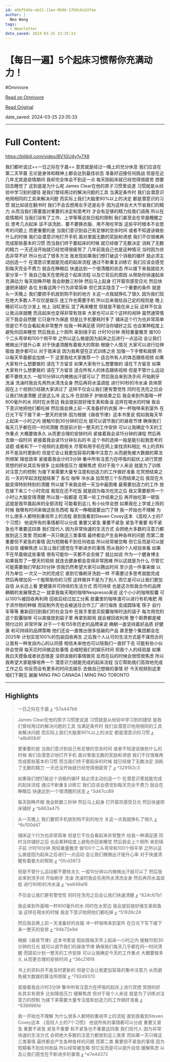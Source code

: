 ```yaml
---
id: e6bf54da-eb21-11ee-8b96-17b9c0cb37ae
author: |
  Neo Wang
tags:
  - Newsletter
date_saved: 2024-03-25 23:35:33
---
```


# 【每日一遍】5个起床习惯帮你充满动力！
#Omnivore

[Read on Omnivore](https://omnivore.app/me/5-18e78d3d872)

[Read Original](https://omnivore.app/no_url?q=187f241e-43cc-49c6-8350-7d28fcd768e8)

date_saved: 2024-03-25 23:35:33


--- 

# Full Content: 

<https://bilibili.com/video/BV1GU4y1y7X8>  

我们都听说过==一日之际在于晨== 意思就是经过一晚上的充分休息 我们应该在第二天早晨 无论是身体和精神上都会达到最佳状态 准备好迎接任何挑战 但是在近几年尤其是疫情期间 我却完全体会不到这一点 每天刚起床就已经觉得很疲劳 想要回去睡觉了 这到底是为什么呢 James Clear在他的原子习惯里说道 习惯就是从经验中学习到的捷径 是我们曾经用过的解决问题的工具 当满足条件时 我们会潜意识地用相同的工具来解决问题 而实际上我们大脑里90%以上的决定 都是潜意识的习惯 就比如说在翻书时 我们不会去想用左手还是右手 因为这样会大大节省我们的精力 从而当我们需要面对重要的决定和思考时 才会有足够的精力给我们调用 所以在疫情期间 当我们没有了工作、上学等等这些日程的限制 我们甚至会在早晨睡醒之后 思考几点起床 该不该洗脸、要不要换衣服、用不用吃早饭 这些平时根本不会思考的问题上 而更重要的是 当我们意识到自己有足够的空余时间 或者不知道该做些什么的时候 我们会潜意识地打开手机 面对里面无数的奖励和诱惑 我们不仅很难再完成那些基本的习惯 而当我们终于要起床的时候 就已经做了无数决定 消耗了无数的精力 一天还没开始就已经觉得很疲劳了 几年前我自己也是这种情况 当时因为状态非常不好 所以也试了很多方法 我发现如果我们想打破这个消极的循环 就必须主动创造一个 在潜意识里就能完成的起床流程 通过不断重复训练它 我们应该会感觉到每天完全不费力 就会在睁眼后 快速达到一个很清醒的状态 所以接下来我就给大家分享一下 我自己每天在使用这个起床流程 以及它背后的原因 从帮助你快速起床充满动力 每天刚睁开眼 我会默数三秒钟 然后马上起身 打开窗帘感受日光 然后快速把床铺好 各位 别看这两个行为非常简单 但它其实隐含了一个重要的条件 就是头一天晚上 我们要把手机放到购不到的地方 关这一点我就挣扎了很久 因为我们现在绝大多数人不仅仅是娱乐 连工作也需要手机 所以后来我给自己定的规则是 晚上睡前可以在沙发上 地上 浴缸里玩 混了再来睡觉 但就是不能在床上玩 这样不仅会让我沾床就睡 而且起床也变得非常有效率 大家也可以买个这样的闹钟 虽然通常情况下我会自然醒 它只是作为保底 但是比手机要耗时多了 铺床这个行为也非常简单 但是它不仅会看起来非常整齐 给我一种满足感 同时当你铺好之后 也会某种程度上避免你回来睡觉 然后我会上个厕所 来到镜子前 计时10分钟 用轻重量雅灵 做100个二头弯举和100个侧平举 之所以这么做是因为起床之后进行一点运动 会让我们微微出汗提升心率 对于快速清醒有着极大的帮助 根据个人情况 大家可以进行拉伸 瑜伽 跑步都可以 对于我来说 因为我希望在正式训练之余 加强一下手臂和肩膀 所以每天早晨都会加练一下 这里我给大家推荐一个 适合所有人的体态跟练视频 如果大家有什么想要做的 请在下方留言 如果大家有什么想要做的 请在下方留言 如果大家有什么想要做的 请在下方留言 适合所有人的体态跟练视频 但是不管什么运动都不要练太久 一般10分钟以内微微出汗就可以了 然后我会来到洗手间 开始刷牙 洗澡 洗澡时我会先用热水清洗全身 然后再将水温调低 进行90秒的冷水澡 具体原因在上个视频已经跟大家讲过了 这样不仅会让我们更有警觉性 同时在洗完之后会让我们快速清醒 还是这么冷 这么冷 在刮胡子 护肤结束之后 我会来到外面喝一杯800毫升的水 同时在水旁边 我会提前放好维生素和鱼油 这样在喝水的时候 我会下意识地把他们都吃掉 然后我会换上前一天准备好的衣服 冲一杯咖啡来到室外 在日光下写下接下来一整天的安排 因为根据《昼夜节律》这本书里说 假如我每天早上起床一小时之内 接触10到30分钟的日光 就可以调节我们的昼夜节律 确保我们每天几乎都在同一时间清醒 而提前计划一整天的工作安排 可以让我确定今天的工作重点 大概要做多久 从而更合理的安排时间 紧接着我会读15分钟的课程 然后再去做一段时间 紧接着我会读15分钟左右的书 这个书的选择一般是能引起我思考的话题 或者和下一个视频的主题相关 尽管和用手机在网上查找资料相比 书上的资料并不是及时更新的 但是它会让我更加容易的集中注意力 从而避免被大数据的算法所绑架 降低效率 紧接着我会计时3分钟 集中所有注意力在呼吸的起伏上进行冥想 冥想的好处其实有很多 比如降低压力 缓解焦虑 但对于我个人来说 就是为了训练对注意力的控制 为接下来需要大量专注度和创造力的工作做好准备 在冥想结束之后 一天的早起流程就结束了 各位 咖啡 冷水澡 加冥想三个东西结束之后 我现在大脑变得特别特别的清醒 所以接下来我会把一天当中最困难 最需要创造力的工作 放在接下来三个小时完成 我现在还不吃饭 就是因为每次吃完之后 我又需要额外一个小时让大脑变得清醒 所以我一般都是 在第一轮工作结束之后 再开始吃第一顿饭 这就是我早晨起床的全部流程 可能看到这儿 有小伙伴会想 如果我在上学或上班的时候 我哪有时间来做这些东西呢 每天一睁眼就要出门了呀 我一开始也不理解 为什么很多人都特别重视早上的流程 直到我看到Steven Covey这本 《高校人士的7个习惯》 他说所有的事情都可以分成 重要又紧急 重要不紧急 紧急不重要 和不紧急也不重要这四类 我们现代人 因为非常快速的生活方式 会把绝大多数的注意力都放到这三类里 而如果一天只做这三类事情 最终都会产生各种各样的问题 而第二类 重要但不紧急的事情 因为短期看不到任何收益 所以经常被忽略 但它反而是可以提升自信 缓解焦虑 以及让我们感觉在不断进步的事情 而从我的个人经验来看 如果不在早晨做这些事情 很有可能你一天都不会去做了 就比如说 作为一个健身博主 如果我剪了一整天的视频 就连去健身都会变得非常困难 所以这就是为什么 尽管它可能需要我们早起30分钟 但我仍然希望大家可以腾出时间 至少选一件事来做 以月为单位 一次又一次的完成它 直到它像刷牙洗脸一样 不需要过多思考就能完成 然后再增加另一个能帮助你的习惯 这样做并不是为了别人 而它是可以让我们更加自信 从长远上看 更健康并可持续的生活方式 而可持续 也是这次和我合作的品牌 确朝的发展理念之一 就拿我每天喝的咖啡Nespresso来说 这个小小的咖啡胶囊 可以100%被回收再利用 回收后经过加工分离 胶囊里的咖啡渣可以进行有机堆肥 用于浓作物的种植 而铝制外壳也会被送往合作工厂进行熔炼 变成圆珠笔 筷子 自行车等等 重新回归到我们的社会当中 在我手里是买胶囊咖啡时送的袋子 每次用完的这个胶囊咖啡 可以直接放到袋子里 再拿到邮局 就会被回收利用 整个邮费都是被预付过的 非常环保 对于一个有155年历史的品牌来说 确朝一直坚持着好品质 好健康 和可持续的品牌策略 他们还会一直推出很多低碳的产品 甚至整个集团都会在2025年 计划实现100%的包装回收再生 之后我个人认可的生活方式是不谋而合的 让我有一种发自内心的认同感 相信未来他也可以陪我们一直好下去 可能有些小伙伴会觉得 每天花时间做这些事情 会缩短我们的娱乐时间 但我个人的经验是 如果我白天摸鱼或者状态很差 没把该做的事情做完 反而在玩的时候会很慌很焦虑 所以我希望大家能够培养一个 潜意识力就能完成的起床流程 当它帮助我们高效地完成工作之后 你反而会有更多的时间去娱乐 去做自己想做的事情 好 今天视频到这里 咱们下期见 謝謝 MING PAO CANADA | MING PAO TORONTO

---

## Highlights

> 一日之际在于晨 [⤴️](https://omnivore.app/me/5-18e78d3d872#57a447b6-53b3-43a5-9020-8b38af202c5d)  ^57a447b6

> James Clear在他的原子习惯里说道 习惯就是从经验中学习到的捷径 是我们曾经用过的解决问题的工具 当满足条件时 我们会潜意识地用相同的工具来解决问题 而实际上我们大脑里90%以上的决定 都是潜意识的习惯 [⤴️](https://omnivore.app/me/5-18e78d3d872#a8b8084f-1ba7-4116-bfa8-6de919e28c7f)  ^a8b8084f

> 更重要的是 当我们意识到自己有足够的空余时间 或者不知道该做些什么的时候 我们会潜意识地打开手机 面对里面无数的奖励和诱惑 我们不仅很难再完成那些基本的习惯 而当我们终于要起床的时候 就已经做了无数决定 消耗了无数的精力 一天还没开始就已经觉得很疲劳了 [⤴️](https://omnivore.app/me/5-18e78d3d872#329182c3-7f3e-4a4e-98a6-06b89a7eb968)  ^329182c3

> 如果我们想打破这个消极的循环 就必须主动创造一个 在潜意识里就能完成的起床流程 通过不断重复训练它 我们应该会感觉到每天完全不费力 就会在睁眼后 快速达到一个很清醒的状态 [⤴️](https://omnivore.app/me/5-18e78d3d872#3d47cc89-7fed-4211-af82-c47b52327355)  ^3d47cc89

> 每天刚睁开眼 我会默数三秒钟 然后马上起身 打开窗帘感受日光 然后快速把床铺好 [⤴️](https://omnivore.app/me/5-18e78d3d872#b863a475-f5b0-4ef2-ba02-16788ee49c1f)  ^b863a475

> 头一天晚上 我们要把手机放到购不到的地方 关这一点我就挣扎了很久 [⤴️](https://omnivore.app/me/5-18e78d3d872#6c100d47-9176-401a-8c5b-8ded9381dfd3)  ^6c100d47

> 铺床这个行为也非常简单 但是它不仅会看起来非常整齐 给我一种满足感 同时当你铺好之后 也会某种程度上避免你回来睡觉 然后我会上个厕所 来到镜子前 计时10分钟 用轻重量雅灵 做100个二头弯举和100个侧平举 之所以这么做是因为起床之后进行一点运动 会让我们微微出汗提升心率 对于快速清醒有着极大的帮助 [⤴️](https://omnivore.app/me/5-18e78d3d872#0fcd3873-8295-49b9-887f-b520449ba647)  ^0fcd3873

> 但是不管什么运动都不要练太久 一般10分钟以内微微出汗就可以了 然后我会来到洗手间 开始刷牙 洗澡 洗澡时我会先用热水清洗全身 然后再将水温调低 进行90秒的冷水澡 [⤴️](https://omnivore.app/me/5-18e78d3d872#ee649af8-41c1-4454-8257-b7b89f9014d1)  ^ee649af8

> 不仅会让我们更有警觉性 同时在洗完之后会让我们快速清醒 [⤴️](https://omnivore.app/me/5-18e78d3d872#824c67b1-add1-4ab9-9ee5-c5b97c4fec28)  ^824c67b1

> 我会来到外面喝一杯800毫升的水 同时在水旁边 我会提前放好维生素和鱼油 这样在喝水的时候 我会下意识地把他们都吃掉  [⤴️](https://omnivore.app/me/5-18e78d3d872#51926c24-7586-4377-a1d9-f8f2f22a0669)  ^51926c24

> 然后我会换上前一天准备好的衣服 冲一杯咖啡来到室外 在日光下写下接下来一整天的安排 [⤴️](https://omnivore.app/me/5-18e78d3d872#94b72e9d-2c3b-4f0e-aedf-e4c367a3cabf)  ^94b72e9d

> 根据《昼夜节律》这本书里说 假如我每天早上起床一小时之内 接触10到30分钟的日光 就可以调节我们的昼夜节律 确保我们每天几乎都在同一时间清醒 而提前计划一整天的工作安排 可以让我确定今天的工作重点 大概要做多久 从而更合理的安排时间 [⤴️](https://omnivore.app/me/5-18e78d3d872#36c216f8-578f-40d3-86a8-c390cad35dae)  ^36c216f8

> 书上的资料并不是及时更新的 但是它会让我更加容易的集中注意力 从而避免被大数据的算法所绑架 [⤴️](https://omnivore.app/me/5-18e78d3d872#792d9370-48ab-4936-9fd7-cc26c47c6c20)  ^792d9370

> 紧接着我会计时3分钟 集中所有注意力在呼吸的起伏上进行冥想 冥想的好处其实有很多 比如降低压力 缓解焦虑 但对于我个人来说 就是为了训练对注意力的控制 为接下来需要大量专注度和创造力的工作做好准备 [⤴️](https://omnivore.app/me/5-18e78d3d872#638996fd-3136-41cb-b366-ddb72788cf0a)  ^638996fd

> 我一开始也不理解 为什么很多人都特别重视早上的流程 直到我看到Steven Covey这本 《高校人士的7个习惯》 他说所有的事情都可以分成 重要又紧急 重要不紧急 紧急不重要 和不紧急也不重要这四类 我们现代人 因为非常快速的生活方式 会把绝大多数的注意力都放到这三类里 而如果一天只做这三类事情 最终都会产生各种各样的问题 而第二类 重要但不紧急的事情 因为短期看不到任何收益 所以经常被忽略 但它反而是可以提升自信 缓解焦虑 以及让我们感觉在不断进步的事情 [⤴️](https://omnivore.app/me/5-18e78d3d872#e7e44372-0b65-4ae1-bfa5-e0cf71612c69)  ^e7e44372

